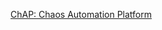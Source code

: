 [ChAP: Chaos Automation Platform](https://netflixtechblog.com/chap-chaos-automation-platform-53e6d528371f)
